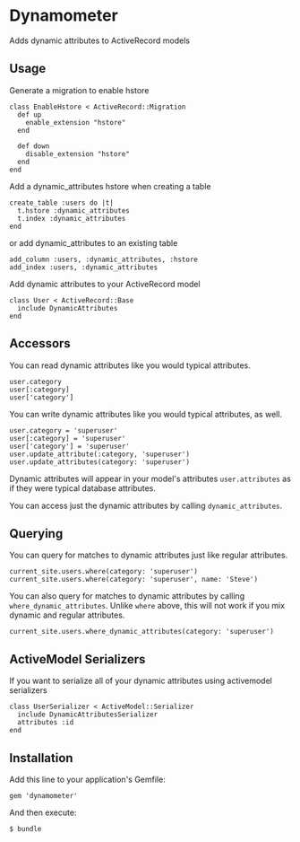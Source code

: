 # Dynamometer

Adds dynamic attributes to ActiveRecord models

## Usage

Generate a migration to enable hstore

    class EnableHstore < ActiveRecord::Migration
      def up
        enable_extension "hstore"
      end
    
      def down
        disable_extension "hstore"
      end
    end
    
Add a dynamic_attributes hstore when creating a table

    create_table :users do |t|
      t.hstore :dynamic_attributes
      t.index :dynamic_attributes
    end
    
or add dynamic_attributes to an existing table

    add_column :users, :dynamic_attributes, :hstore
    add_index :users, :dynamic_attributes

Add dynamic attributes to your ActiveRecord model

    class User < ActiveRecord::Base
      include DynamicAttributes
    end

## Accessors

You can read dynamic attributes like you would typical attributes.

    user.category
    user[:category]
    user['category']

You can write dynamic attributes like you would typical attributes, as well.

    user.category = 'superuser'
    user[:category] = 'superuser'
    user['category'] = 'superuser'
    user.update_attribute(:category, 'superuser')
    user.update_attributes(category: 'superuser')

Dynamic attributes will appear in your model's attributes `user.attributes` as if they were typical database attributes.

You can access just the dynamic attributes by calling `dynamic_attributes`.

## Querying

You can query for matches to dynamic attributes just like regular attributes.

    current_site.users.where(category: 'superuser')
    current_site.users.where(category: 'superuser', name: 'Steve')

You can also query for matches to dynamic attributes by calling
`where_dynamic_attributes`. Unlike `where` above, this will not work if you
mix dynamic and regular attributes.

    current_site.users.where_dynamic_attributes(category: 'superuser')

## ActiveModel Serializers

If you want to serialize all of your dynamic attributes using activemodel serializers

    class UserSerializer < ActiveModel::Serializer
      include DynamicAttributesSerializer
      attributes :id
    end

## Installation

Add this line to your application's Gemfile:

    gem 'dynamometer'

And then execute:

    $ bundle
